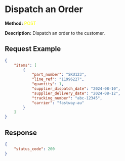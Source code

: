 # Dispatch an Order
**Method:** <span style="color: yellow;">POST</span>

**Description:** Dispatch an order to the customer.

## Request Example
```json
{
    "items": [
        {
            "part_number": "SKU123",
            "line_ref": "11996227",
            "quantity": 1,
            "supplier_dispatch_date": "2024-08-10",
            "supplier_delivery_date": "2024-08-12",
            "tracking_number": "abc-12345",
            "carrier": "fastway-au"
        }
    ]
}
```

## Response
```json
{
    "status_code": 200
}
```

